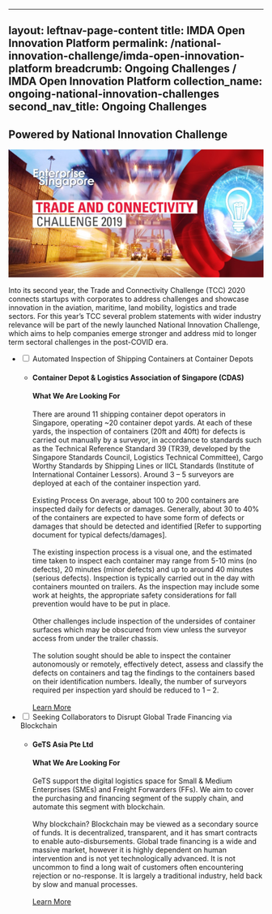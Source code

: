 
---
layout: leftnav-page-content
title: IMDA Open Innovation Platform
permalink: /national-innovation-challenge/imda-open-innovation-platform
breadcrumb: Ongoing Challenges / IMDA Open Innovation Platform
collection_name: ongoing-national-innovation-challenges
second_nav_title: Ongoing Challenges
---

## Powered by National Innovation Challenge
[![1](/images/TCC2019.jpg)](https://www.openinnovationnetwork.sg)

Into its second year, the Trade and Connectivity Challenge (TCC) 2020 connects startups with corporates to address challenges and showcase innovation in the aviation, maritime, land mobility, logistics and trade sectors. For this year’s TCC  several problem statements with wider industry relevance will be part of the newly launched National Innovation Challenge, which aims to help companies emerge stronger and address mid to longer term sectoral challenges in the post-COVID era. 

<ul>
  <li>
    <input type="checkbox" id="list-item-1">
    <label for="list-item-1" class="first">Automated Inspection of Shipping Containers at Container Depots</label>
    <ul>
      <li><b><h4>Container Depot & Logistics Association of Singapore (CDAS)</h4><h4>What We Are Looking For</h4></b>
There are around 11 shipping container depot operators in Singapore, operating ~20 container depot yards. At each of these yards, the inspection of containers (20ft and 40ft) for defects is carried out manually by a surveyor, in accordance to standards such as the Technical Reference Standard 39 (TR39, developed by the Singapore Standards Council, Logistics Technical Committee), Cargo Worthy Standards by Shipping Lines or IICL Standards (Institute of International Container Lessors). Around 3 – 5 surveyors are deployed at each of the container inspection yard.
<br><br>
Existing Process
On average, about 100 to 200 containers are inspected daily for defects or damages. Generally, about 30 to 40% of the containers are expected to have some form of defects or damages that should be detected and identified [Refer to supporting document for typical defects/damages].
<br><br>
The existing inspection process is a visual one, and the estimated time taken to inspect each container may range from 5-10 mins (no defects), 20 minutes (minor defects) and up to around 40 minutes (serious defects). Inspection is typically carried out in the day with containers mounted on trailers. As the inspection may include some work at heights, the appropriate safety considerations for fall prevention would have to be put in place.
<br><br>
Other challenges include inspection of the undersides of container surfaces which may be obscured from view unless the surveyor access from under the trailer chassis.
<br><br>
The solution sought should be able to inspect the container autonomously or remotely, effectively detect, assess and classify the defects on containers and tag the findings to the containers based on their identification numbers. Ideally, the number of surveyors required per inspection yard should be reduced to 1 – 2. 
<br><br>
<a href="/national-innovation-challenge/imda-national-innovation-challenge/problem-statement-1" target="_blank" >Learn More</a>
      </li>
     </ul>
   </li>
    <li>
    <input type="checkbox" id="list-item-2">
    <label for="list-item-2">Seeking Collaborators to Disrupt Global Trade Financing via Blockchain</label>
      <ul>
        <li><b><h4>GeTS Asia Pte Ltd</h4><h4>What We Are Looking For</h4></b>
GeTS support the digital logistics space for Small & Medium Enterprises (SMEs) and Freight Forwarders (FFs). We aim to cover the purchasing and financing segment of the supply chain, and automate this segment with blockchain.
<br><br>
Why blockchain? Blockchain may be viewed as a secondary source of funds. It is decentralized, transparent, and it has smart contracts to enable auto-disbursements. Global trade financing is a wide and massive market, however it is highly dependent on human intervention and is not yet technologically advanced. It is not uncommon to find a long wait of customers often encountering rejection or no-response. It is largely a traditional industry, held back by slow and manual processes.
<br><br>
<a href="www.openinnovationnetwork.sg" target="_blank" >Learn More</a>
        </li>
      </ul>
    </li>
  </ul>
</div>

